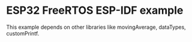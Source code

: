# ESP32 FreeRTOS ESP-IDF example

This example depends on other libraries like movingAverage, dataTypes, customPrintf.
